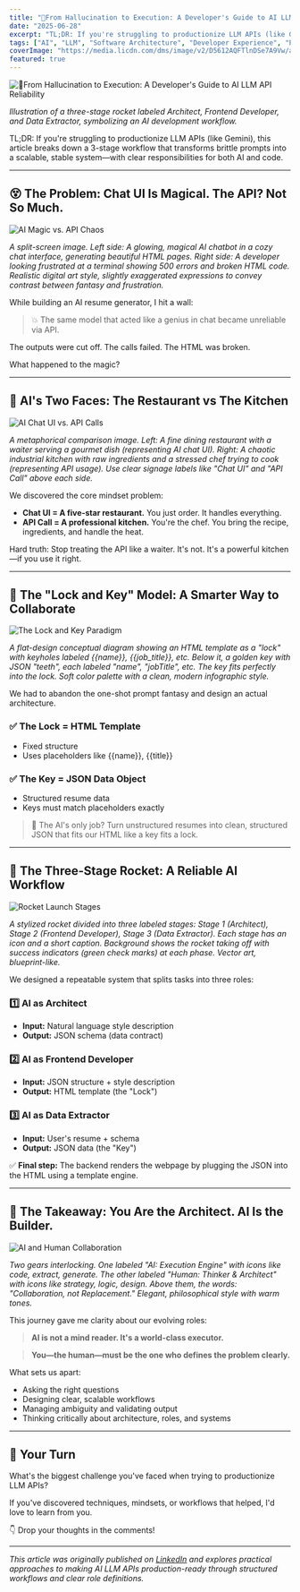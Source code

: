 ```yaml
---
title: "🧨From Hallucination to Execution: A Developer's Guide to AI LLM API Reliability"
date: "2025-06-28"
excerpt: "TL;DR: If you're struggling to productionize LLM APIs (like Gemini), this article breaks down a 3-stage workflow that transforms brittle prompts into a scalable, stable system—with clear responsibilities for both AI and code."
tags: ["AI", "LLM", "Software Architecture", "Developer Experience", "Problem Solving", "Gemini", "Prompt Engineering", "API", "AI Agent", "Tech Leadership"]
coverImage: "https://media.licdn.com/dms/image/v2/D5612AQFTlnDSe7A9Vw/article-cover_image-shrink_720_1280/B56Ze20RMDGoAI-/0/1751118849146?e=2147483647&v=beta&t=l7EXAHQq_XgZUKUal_HPoYThANOeWcY3pW_bWx4MFGQ"
featured: true
---
```


![🧨From Hallucination to Execution: A Developer's Guide to AI LLM API Reliability](https://media.licdn.com/dms/image/v2/D5612AQFTlnDSe7A9Vw/article-cover_image-shrink_720_1280/B56Ze20RMDGoAI-/0/1751118849146?e=2147483647&v=beta&t=l7EXAHQq_XgZUKUal_HPoYThANOeWcY3pW_bWx4MFGQ)

*Illustration of a three-stage rocket labeled Architect, Frontend Developer, and Data Extractor, symbolizing an AI development workflow.*

TL;DR: If you're struggling to productionize LLM APIs (like Gemini), this article breaks down a 3-stage workflow that transforms brittle prompts into a scalable, stable system—with clear responsibilities for both AI and code.

---

## 😵 The Problem: Chat UI Is Magical. The API? Not So Much.

![AI Magic vs. API Chaos](https://media.licdn.com/dms/image/v2/D5612AQGbzPvAqZUq9g/article-inline_image-shrink_400_744/B56Ze3NQEaH8AY-/0/1751125396255?e=2147483647&v=beta&t=KJ_UwVgEuonj3JDeHe5TBuWexziswVTSpc4QjBNnY3c)

*A split-screen image. Left side: A glowing, magical AI chatbot in a cozy chat interface, generating beautiful HTML pages. Right side: A developer looking frustrated at a terminal showing 500 errors and broken HTML code. Realistic digital art style, slightly exaggerated expressions to convey contrast between fantasy and frustration.*

While building an AI resume generator, I hit a wall:

> 💥 The same model that acted like a genius in chat became unreliable via API.

The outputs were cut off. The calls failed. The HTML was broken.

What happened to the magic?

---

## 🧩 AI's Two Faces: The Restaurant vs The Kitchen

![AI Chat UI vs. API Calls](https://media.licdn.com/dms/image/v2/D5612AQES0mKi1ZWJyw/article-inline_image-shrink_400_744/B56Ze3Snj3GQAg-/0/1751126803391?e=2147483647&v=beta&t=6cUVEFTygIWCtV5Ot_pk_aQ7Dydd3ExSiVgk4XDakNs)

*A metaphorical comparison image. Left: A fine dining restaurant with a waiter serving a gourmet dish (representing AI chat UI). Right: A chaotic industrial kitchen with raw ingredients and a stressed chef trying to cook (representing API usage). Use clear signage labels like "Chat UI" and "API Call" above each side.*

We discovered the core mindset problem:

- **Chat UI = A five-star restaurant.** You just order. It handles everything.
- **API Call = A professional kitchen.** You're the chef. You bring the recipe, ingredients, and handle the heat.

Hard truth: Stop treating the API like a waiter. It's not. It's a powerful kitchen—if you use it right.

---

## 🔐 The "Lock and Key" Model: A Smarter Way to Collaborate

![The Lock and Key Paradigm](https://media.licdn.com/dms/image/v2/D5612AQEgN8eHxrtaIA/article-inline_image-shrink_400_744/B56Ze3RQGCG0Ac-/0/1751126444352?e=2147483647&v=beta&t=6fJfPfdwL8H5swG8whXr58R4ASzIDa45p7R6-tYFvhE)

*A flat-design conceptual diagram showing an HTML template as a "lock" with keyholes labeled {{name}}, {{job_title}}, etc. Below it, a golden key with JSON "teeth", each labeled "name", "jobTitle", etc. The key fits perfectly into the lock. Soft color palette with a clean, modern infographic style.*

We had to abandon the one-shot prompt fantasy and design an actual architecture.

### ✅ The Lock = HTML Template

- Fixed structure
- Uses placeholders like {{name}}, {{title}}

### ✅ The Key = JSON Data Object

- Structured resume data
- Keys must match placeholders exactly

> 🔁 The AI's only job? Turn unstructured resumes into clean, structured JSON that fits our HTML like a key fits a lock.

---

## 🚀 The Three-Stage Rocket: A Reliable AI Workflow

![Rocket Launch Stages](https://media.licdn.com/dms/image/v2/D5612AQEITGanh3t9TA/article-inline_image-shrink_400_744/B56Ze3OMGnGQAc-/0/1751125642989?e=2147483647&v=beta&t=Mctt9OhQocT6X7WWrVwGjMxcmetnocKOhw90c2DnAuk)

*A stylized rocket divided into three labeled stages: Stage 1 (Architect), Stage 2 (Frontend Developer), Stage 3 (Data Extractor). Each stage has an icon and a short caption. Background shows the rocket taking off with success indicators (green check marks) at each phase. Vector art, blueprint-like.*

We designed a repeatable system that splits tasks into three roles:

### 1️⃣ AI as Architect

- **Input:** Natural language style description
- **Output:** JSON schema (data contract)

### 2️⃣ AI as Frontend Developer

- **Input:** JSON structure + style description
- **Output:** HTML template (the "Lock")

### 3️⃣ AI as Data Extractor

- **Input:** User's resume + schema
- **Output:** JSON data (the "Key")

✅ **Final step:** The backend renders the webpage by plugging the JSON into the HTML using a template engine.

---

## 🧠 The Takeaway: You Are the Architect. AI Is the Builder.

![AI and Human Collaboration](https://media.licdn.com/dms/image/v2/D5612AQFRUZM76_ll5g/article-inline_image-shrink_400_744/B56Ze3PJ.CGQAY-/0/1751125894485?e=2147483647&v=beta&t=11YUaorS3ZTZ8rFai4q_sUHm-dVCK7IjS_toPokOIxI)

*Two gears interlocking. One labeled "AI: Execution Engine" with icons like code, extract, generate. The other labeled "Human: Thinker & Architect" with icons like strategy, logic, design. Above them, the words: "Collaboration, not Replacement." Elegant, philosophical style with warm tones.*

This journey gave me clarity about our evolving roles:

> **AI is not a mind reader. It's a world-class executor.**

> **You—the human—must be the one who defines the problem clearly.**

What sets us apart:

- Asking the right questions
- Designing clear, scalable workflows
- Managing ambiguity and validating output
- Thinking critically about architecture, roles, and systems

---

## 💬 Your Turn

What's the biggest challenge you've faced when trying to productionize LLM APIs?

If you've discovered techniques, mindsets, or workflows that helped, I'd love to learn from you.

👇 Drop your thoughts in the comments!

---

*This article was originally published on [LinkedIn](https://www.linkedin.com/pulse/from-hallucination-execution-developers-guide-ai-llm-api-herman-teng-zen9c?trk=public_post_feed-article-content) and explores practical approaches to making AI LLM APIs production-ready through structured workflows and clear role definitions.* 